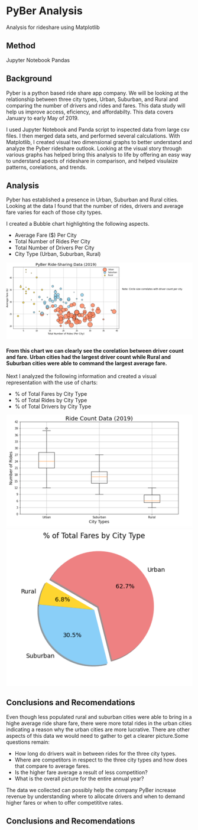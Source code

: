 # PyBer Analysis
Analysis for rideshare using Matplotlib

## Method
Jupyter Notebook
Pandas

## Background

Pyber is a python based ride share app company. We will be looking at the relationship between three city types, Urban, Suburban, and Rural and comparing the number of drivers and rides and fares. This data study will help us improve access, eficiency, and affordabilty. This data covers January to early May of 2019. 

I used Jupyter Notebook and Panda script to inspected data from large csv files. I then merged data sets, and performed several calculations. With Matplotlib, I created visual two dimensional graphs to better understand and analyze the Pyber rideshare outlook. Looking at the visual story through various graphs has helped bring this analysis to life by offering an easy way to understand apects of rideshare in comparison, and helped visulaize patterns, corelations, and trends.  


## Analysis

Pyber has established a presence in Urban, Suburban and Rural cities. Looking at the data I found that the number of rides, drivers and average fare varies for each of those city types.

I created a Bubble chart highlighting the following aspects. 
* Average Fare ($) Per City
* Total Number of Rides Per City
* Total Number of Drivers Per City
* City Type (Urban, Suburban, Rural)

![bubble_1](https://github.com/Solrys/PyBer_Analysis/blob/main/resources/Screen%20Shot%202020-12-20%20at%208.28.32%20PM.png)

#### From this chart we can clearly see the corelation between driver count and fare. Urban cities had the largest driver count while Rural and Suburban cities were able to command the largest average fare. 


Next I analyzed the following information and created a visual representation with the use of charts:
* % of Total Fares by City Type
* % of Total Rides by City Type
* % of Total Drivers by City Type

![plot](https://github.com/Solrys/PyBer_Analysis/blob/main/resources/Screen%20Shot%202020-12-20%20at%208.29.09%20PM.png)
![pie1](https://github.com/Solrys/PyBer_Analysis/blob/main/resources/Screen%20Shot%202020-12-20%20at%208.29.42%20PM.png)





## Conclusions and Recomendations
Even though less populated rural and suburban cities were able to bring in a highe average ride share fare, there were more total rides in the urban cities indicating a reason why the urban cities are more lucrative. There are other aspects of this data we would need to gather to get a clearer picture.Some questions remain:
* How long do drivers wait in between rides for the three city types. 
* Where are competitors in respect to the three city types and how does that compare to average fares. 
* Is the higher fare average a result of less competition?
* What is the overall picture for the entire annual year?

The data we collected can possibly help the company PyBer increase revenue by understanding where to allocate drivers and when to demand higher fares or when to offer competititve rates. 


## Conclusions and Recomendations

